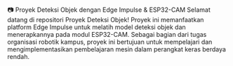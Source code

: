 📷 Proyek Deteksi Objek dengan Edge Impulse & ESP32-CAM
Selamat datang di repositori Proyek Deteksi Objek! Proyek ini memanfaatkan platform Edge Impulse untuk melatih model deteksi objek dan menerapkannya pada modul ESP32-CAM. Sebagai bagian dari tugas organisasi robotik kampus, proyek ini bertujuan untuk mempelajari dan mengimplementasikan pembelajaran mesin dalam perangkat keras berdaya rendah.
